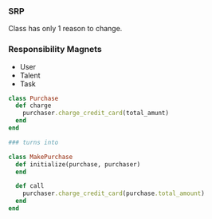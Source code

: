 ### SRP

Class has only 1 reason to change.

### Responsibility Magnets
- User
- Talent
- Task

```ruby
class Purchase
  def charge
    purchaser.charge_credit_card(total_amunt)
  end
end

### turns into

class MakePurchase
  def initialize(purchase, purchaser)
  end

  def call
    purchaser.charge_credit_card(purchase.total_amount)
  end
end
```
